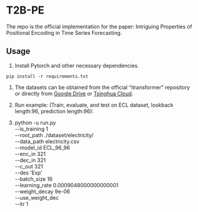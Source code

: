 # T2B-PE

The repo is the official implementation for the paper: Intriguing Properties of Positional Encoding in Time Series Forecasting.

## Usage 

1. Install Pytorch and other necessary dependencies.

```
pip install -r requirements.txt
```

1. The datasets can be obtained from the official “itransformer” repository or directly from [Google Drive](https://drive.google.com/file/d/1l51QsKvQPcqILT3DwfjCgx8Dsg2rpjot/view?usp=drive_link) or [Tsinghua Cloud](https://cloud.tsinghua.edu.cn/f/2ea5ca3d621e4e5ba36a/).

2. Run example: (Train, evaluate, and test on ECL dataset, lookback length:96, prediction length:96):
3. python -u run.py \
  --is_training 1 \
  --root_path ./dataset/electricity/ \
  --data_path electricity.csv \
  --model_id ECL_96_96 \
  --enc_in 321 \
  --dec_in 321 \
  --c_out 321 \
  --des 'Exp' \
  --batch_size 16 \
  --learning_rate 0.0009048000000000001 \
  --weight_decay 9e-06\
  --use_weight_dec\
  --itr 1
